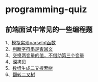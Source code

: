 # programming-quiz
## 前端面试中常见的一些编程题

1、[模拟实现parseInt函数](https://github.com/allen286/programming-quiz/blob/master/parseInt.js)  
2、[判断字符串是否回文](https://github.com/allen286/programming-quiz/blob/master/palindrome.js)  
3、[交换两变量的值，不借助第三个变量](https://github.com/allen286/programming-quiz/blob/master/exchange.js)    
4、[深拷贝](https://github.com/allen286/programming-quiz/blob/master/deepClone.js)  
5、[数组生成二叉搜索树](https://github.com/allen286/programming-quiz/blob/master/BST.js)  
6、[翻转二叉树](https://github.com/allen286/programming-quiz/blob/master/invertTree.js)  

